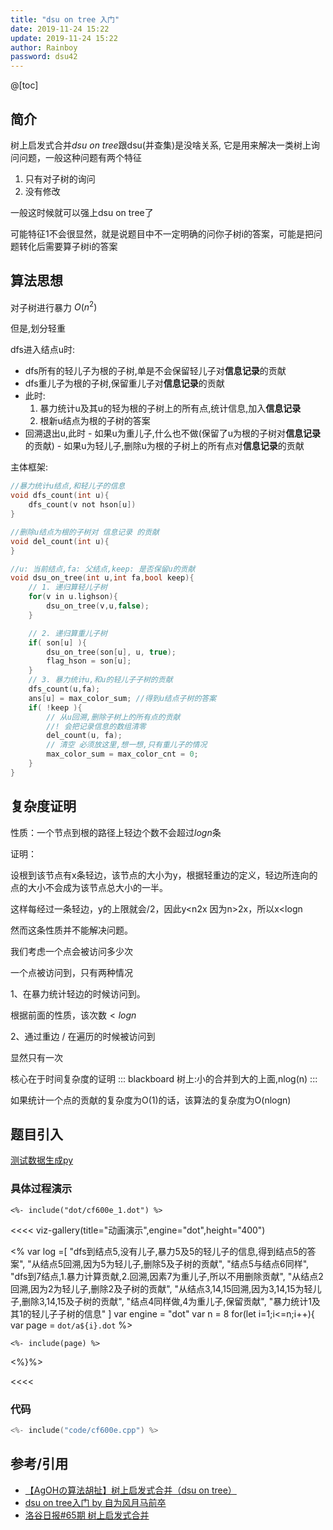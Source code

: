 ```yaml
---
title: "dsu on tree 入门"
date: 2019-11-24 15:22
update: 2019-11-24 15:22
author: Rainboy
password: dsu42
---
```



@[toc]
## 简介

树上启发式合并$dsu\ on\ tree$跟dsu(并查集)是没啥关系, 它是用来解决一类树上询问问题，一般这种问题有两个特征

1. 只有对子树的询问
2. 没有修改

一般这时候就可以强上dsu on tree了

可能特征1不会很显然，就是说题目中不一定明确的问你子树i的答案，可能是把问题转化后需要算子树i的答案


## 算法思想

对子树进行暴力 $O(n^2)$


但是,划分轻重

dfs进入结点u时:

 - dfs所有的轻儿子为根的子树,单是不会保留轻儿子对**信息记录**的贡献
 - dfs重儿子为根的子树,保留重儿子对**信息记录**的贡献
 - 此时:
   1. 暴力统计u及其u的轻为根的子树上的所有点,统计信息,加入**信息记录**
   2. 根新u结点为根的子树的答案
 - 回溯退出u,此时
        - 如果u为重儿子,什么也不做(保留了u为根的子树对**信息记录**的贡献)
        - 如果u为轻儿子,删除u为根的子树上的所有点对**信息记录**的贡献
    

<!-- template start -->
主体框架:
```c
//暴力统计u结点,和轻儿子的信息
void dfs_count(int u){
    dfs_count(v not hson[u])
}

//删除u结点为根的子树对 信息记录 的贡献
void del_count(int u){
}

//u: 当前结点,fa: 父结点,keep: 是否保留u的贡献
void dsu_on_tree(int u,int fa,bool keep){
    // 1. 递归算轻儿子树
    for(v in u.lighson){
        dsu_on_tree(v,u,false);
    }

    // 2. 递归算重儿子树
    if( son[u] ){
        dsu_on_tree(son[u], u, true);
        flag_hson = son[u];
    }
    // 3. 暴力统计u,和u的轻儿子子树的贡献
    dfs_count(u,fa);
    ans[u] = max_color_sum; //得到u结点子树的答案
    if( !keep ){
        // 从u回溯,删除子树上的所有点的贡献
        //! 会把记录信息的数组清零
        del_count(u, fa);
        // 清空 必须放这里,想一想,只有重儿子的情况
        max_color_sum = max_color_cnt = 0;
    }
}
```
<!-- template end -->

## 复杂度证明

性质：一个节点到根的路径上轻边个数不会超过$logn$条

证明：

设根到该节点有x条轻边，该节点的大小为y，根据轻重边的定义，轻边所连向的点的大小不会成为该节点总大小的一半。

这样每经过一条轻边，y的上限就会/2，因此y<n2x
因为n>2x，所以x<logn
 

然而这条性质并不能解决问题。

我们考虑一个点会被访问多少次

一个点被访问到，只有两种情况

1、在暴力统计轻边的时候访问到。

根据前面的性质，该次数$<logn$

2、通过重边 / 在遍历的时候被访问到

显然只有一次

 
核心在于时间复杂度的证明
::: blackboard
树上:小的合并到大的上面,nlog(n)
:::

如果统计一个点的贡献的复杂度为O(1)的话，该算法的复杂度为O(nlogn)

## 题目引入

[测试数据生成py](./data/cf600e_data_generator.py)

### 具体过程演示

```viz-dot
<%- include("dot/cf600e_1.dot") %>
```

<<<< viz-gallery(title="动画演示",engine="dot",height="400")

<% 
var log =[
    "dfs到结点5,没有儿子,暴力5及5的轻儿子的信息,得到结点5的答案",
    "从结点5回溯,因为5为轻儿子,删除5及子树的贡献",
    "结点5与结点6同样",
    "dfs到7结点,1.暴力计算贡献,2.回溯,因素7为重儿子,所以不用删除贡献",
    "从结点2回溯,因为2为轻儿子,删除2及子树的贡献",
    "从结点3,14,15回溯,因为3,14,15为轻儿子,删除3,14,15及子树的贡献",
    "结点4同样做,4为重儿子,保留贡献",
    "暴力统计1及其1的轻儿子子树的信息"
]
var engine = "dot"
var n = 8
for(let i=1;i<=n;i++){
    var page = `dot/a${i}.dot`
%>

``` <%= engine || ""%> <%= log[i-1] || "" %>
<%- include(page) %>
```
<%}%>

<<<<


### 代码

```c
<%- include("code/cf600e.cpp") %>
```


## 参考/引用

 - [【AgOHの算法胡扯】树上启发式合并（dsu on tree）](https://www.bilibili.com/video/av71124048)
 - [dsu on tree入门 by 自为风月马前卒](https://www.cnblogs.com/zwfymqz/p/9683124.html)
 - [洛谷日报#65期 树上启发式合并](https://www.luogu.com.cn/blog/codesonic/dsu-on-tree)
